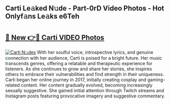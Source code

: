 ## Carti Le𝚊ked N𝚞de - Part-0rD Video Photos - Hot Onlyf𝚊ns Le𝚊ks e6Teh

# <h2><a href="http://ab11085.deff.icu/?id=Carti">🔗 New 👉🔴 Carti VIDEO Photos</a></h2>

[![Carti N𝚞des](https://i.imgur.com/rIISA9y.gif)](http://ab11085.deff.icu/?id=Carti)
With her soulful voice, introspective lyrics, and genuine connection with her audience, Carti is poised for a bright future. Her music transcends genres, offering a relatable and therapeutic experience for listeners. As she continues to grow and share her stories, she inspires others to embrace their vulnerabilities and find strength in their uniqueness. Carti began her online journey in 2017, initially creating cosplay and gaming-related content. Her content gradually evolved, becoming increasingly sexually suggestive. She gained initial attention through Twitch streams and Instagram posts featuring provocative imagery and suggestive commentary.

